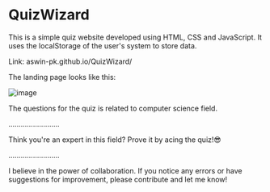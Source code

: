 # QuizWizard

This is a simple quiz website developed using HTML, CSS and JavaScript. It uses the localStorage of the user's system to store data.

Link: aswin-pk.github.io/QuizWizard/

The landing page looks like this:

![image](https://user-images.githubusercontent.com/97808507/221434380-4f51c2cf-2e70-44d1-917b-ac056999881b.png)


The questions for the quiz is related to computer science field.

.........................


Think you're an expert in this field? Prove it by acing the quiz!😎


.........................

I believe in the power of collaboration. If you notice any errors or have suggestions for improvement, please contribute and let me know!

